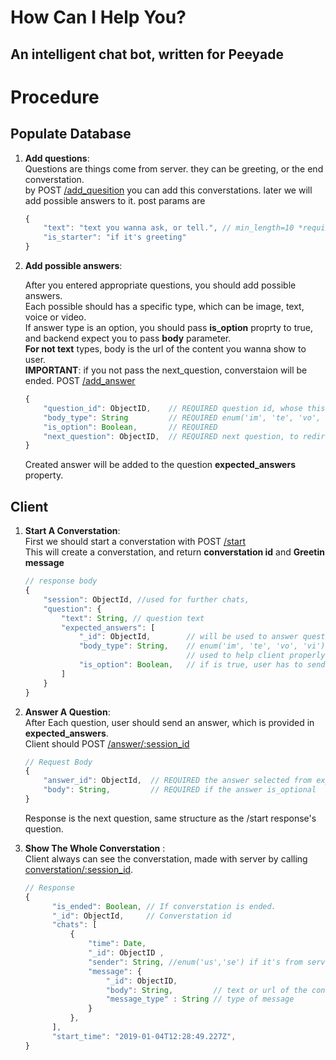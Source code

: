 # How Can I Help You? 
## An intelligent chat bot, written for Peeyade

# Procedure
## Populate Database

1. **Add questions**: </br>
    Questions are things come from server. they can be greeting, or the end converstation.</br>
    by POST [/add_quesition]() you can add this converstations.
    later we will add possible answers to it.
    post params are 
    ```javascript 
    {
        "text": "text you wanna ask, or tell.", // min_length=10 *required*
        "is_starter": "if it's greeting"
    }
    ```

2. **Add possible answers**: </br>
   
    After you entered appropriate questions, you should add possible answers.<br>
    Each possible should has a specific type, which can be image, text, voice or video.<br>
    If answer type is an option, you should pass **is_option** proprty to true, and backend expect you
    to pass **body** parameter.<br>
    **For not text** types, body is the url of the content you wanna show to user.<br>
    **IMPORTANT**: if you not pass the next_question, converstaion will be ended.
     POST [/add_answer]()
    ```javascript 
    {
        "question_id": ObjectID,    // REQUIRED question id, whose this answer belongs to
	    "body_type": String         // REQUIRED enum('im', 'te', 'vo', 'vi'),
	    "is_option": Boolean,       // REQUIRED
	    "next_question": ObjectID,  // REQUIRED next question, to redirect user to
    }
    ```

    Created answer will be added to the question **expected_answers** property.

## Client

1. **Start A Converstation**: <br>
    First we should start a converstation with  POST [/start]() <br>
    This will create a converstation, and return **converstation id** and **Greetin message** 
    ```javascript
    // response body
    {
        "session": ObjectId, //used for further chats,
        "question": {
            "text": String, // question text
            "expected_answers": [
                "_id": ObjectId,        // will be used to answer questions
                "body_type": String,    // enum('im', 'te', 'vo', 'vi') 
                                        // used to help client properly show the content 
                "is_option": Boolean,   // if is true, user has to send body
            ]
        }
    }
    ```

2. **Answer A Question**: <br>
    After Each question, user should send an answer, which is provided in **expected_answers**.<br>
    Client should POST [/answer/:session_id]() <br>
    ```javascript
    // Request Body
    {
        "answer_id": ObjectId,  // REQUIRED the answer selected from expected answers
        "body": String,         // REQUIRED if the answer is_optional
    }
    ```
    Response is the next question, same structure as the /start response's question.

3. **Show The Whole Converstation** :<br>
    Client always can see the converstation, made with server by calling 
    [converstation/:session_id]().
      ```javascript
      // Response
    {
            "is_ended": Boolean, // If converstation is ended.
            "_id": ObjectId,     // Converstation id
            "chats": [
                {
                    "time": Date,
                    "_id": ObjectID , 
                    "sender": String, //enum('us','se') if it's from server or user
                    "message": {
                        "_id": ObjectID,
                        "body": String,         // text or url of the content
                        "message_type" : String // type of message 
                    }
                },
            ],
            "start_time": "2019-01-04T12:28:49.227Z",
    }
    ```

